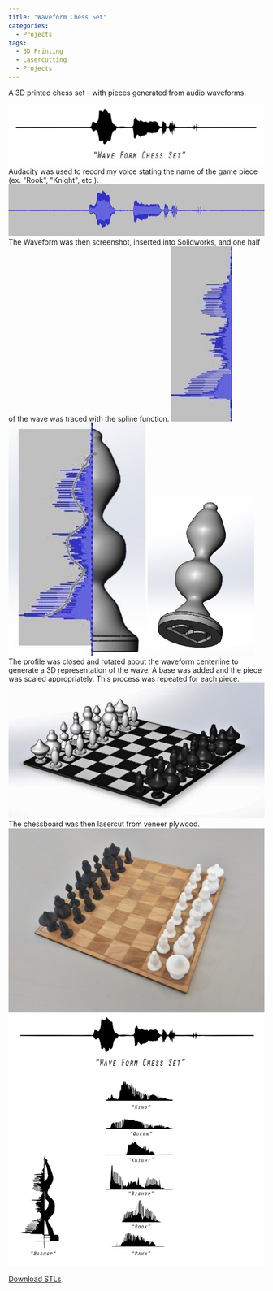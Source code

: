 ```yaml
---
title: "Waveform Chess Set"
categories:
  - Projects
tags:
  - 3D Printing
  - Lasercutting
  - Projects
---
```

A 3D printed chess set - with pieces generated from audio waveforms.

<p>
<img width="600" src="/assets/waveformchess/waveformchessquote.JPG">
<br>
Audacity was used to record my voice stating the name of the game piece (ex. "Rook", "Knight", etc.).

<img width="600" src="/assets/waveformchess/WaveFormChessSet.JPG">
<br>
The Waveform was then screenshot, inserted into Solidworks, and one half of the wave was traced with the spline function.

<img width="120" src="/assets/waveformchess/bishopwave.JPG">

<img width="270" src="/assets/waveformchess/BishopWavemodelcomp.JPG">

<img width="210" src="/assets/waveformchess/Bishop.JPG">
<br>
The profile was closed and rotated about the waveform centerline to generate a 3D representation of the wave. A base was added and the piece was scaled appropriately.
This process was repeated for each piece.

<img width="600" src="/assets/waveformchess/ChessSet.JPG">
The chessboard was then lasercut from veneer plywood. 
<img width="600" src="/assets/waveformchess/ChessSetPhoto.jpg">

<img width="600" src="/assets/waveformchess/ChessSet_Back.JPG">
</p>

[Download STLs](/assets/waveformchess/WaveForm_Chess_STLs.zip) 




